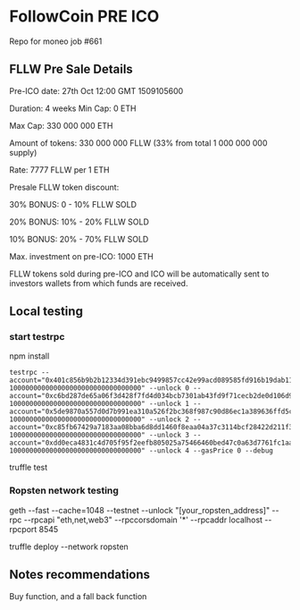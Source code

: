 # FollowCoin PRE ICO

Repo for moneo job #661

## FLLW Pre Sale Details

Pre-ICO date: 27th Oct 12:00 GMT 1509105600

Duration: 4 weeks
Min Cap: 0 ETH 

Max Cap: 330 000 000 ETH

Amount of tokens: 330 000 000 FLLW (33% from total 1 000 000 000 supply)

Rate: 7777 FLLW per 1 ETH

Presale FLLW token discount: 

30% BONUS: 0 - 10% FLLW SOLD

20% BONUS: 10% - 20% FLLW SOLD

10% BONUS: 20% - 70% FLLW SOLD

Max. investment on pre-ICO: 1000 ETH

FLLW tokens sold during pre-ICO and ICO will be automatically sent to investors wallets from which funds are received.


## Local testing 

### start testrpc

npm install

```
testrpc --account="0x401c856b9b2b12334d391ebc9499857cc42e99acd089585fd916b19dab11c1fd, 100000000000000000000000000000000" --unlock 0 --account="0xc6bd287de65a06f3d428f7fd4d034bcb7301ab43fd9f71cecb2de0d106d9294d, 100000000000000000000000000000000" --unlock 1 --account="0x5de9870a557d0d7b991ea310a526f2bc368f987c90d86ec1a389636ffd5c1948, 100000000000000000000000000000000" --unlock 2 --account="0xc85fb67429a7183aa08bba6d8dd1460f8eaa04a37c3114bcf28422d211f3f7cc, 100000000000000000000000000000000" --unlock 3 --account="0xdd0eca4831c4d705f95f2eefb805025a75466460bed47c0a63d7761fc1aad06e, 100000000000000000000000000000000" --unlock 4 --gasPrice 0 --debug
```

truffle test


### Ropsten network testing

geth --fast --cache=1048 --testnet --unlock "[your_ropsten_address]" --rpc --rpcapi "eth,net,web3" --rpccorsdomain '*' --rpcaddr localhost --rpcport 8545

truffle deploy --network ropsten

## Notes recommendations

Buy function, and a fall back function